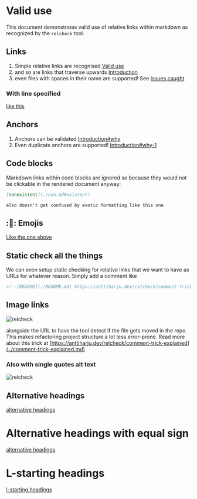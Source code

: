 # Valid use

This document demonstrates valid use of relative links within markdown as recognized by the `relcheck` tool.

## Links

1. Simple relative links are recognised [Valid use](./valid-use.md)
2. and so are links that traverse upwards [Introduction](../README.md)
3. even files with spaces in their name are supported! See [Issues caught](./issues%20caught.markdown)

### With line specified

[like this](./valid-use.md#L5)

## Anchors

1. Anchors can be validated [Introduction#why](../README.md#why)
2. Even duplicate anchors are supported! [Introduction#why-1](../README.md#why-1)

## Code blocks

Markdown links within code blocks are ignored so because they would not be clickable in the rendered document anyway:

```md
[nonexistent](./non.md#existent)
```

<!-- prettier-ignore -->
```also doesn't get confused by exotic formatting like this one```

## ::nut_and_bolt:: Emojis

[Like the one above](./valid-use.md#nut_and_bolt-emojis)

## Static check all the things

We can even setup static checking for relative links that we want to have as URLs for whatever reason. Simply add a comment like

```md
<!--[README](./README.md) https://anttiharju.dev/relcheck/comment-trick-explained -->
```

## Image links

![relcheck](../relcheck.png "alt text")

alongside the URL to have the tool detect if the file gets moved in the repo. This makes refactoring project structure a lot less error-prone. Read more about this trick at [https://anttiharju.dev/relcheck/comment-trick-explained](../comment-trick-explained.md)

### Also with single quotes alt text

<!-- prettier-ignore -->
![relcheck](../relcheck.png 'alt text')

<!-- prettier-ignore-start -->
Alternative headings
---
<!-- prettier-ignore-end -->

[alternative headings](./valid-use.md#alternative-headings)

<!-- prettier-ignore-start -->
Alternative headings with equal sign
===
<!-- prettier-ignore-end -->

[alternative headings](./valid-use.md#alternative-headings-with-equal-sign)

# L-starting headings

[l-starting headings](./valid-use.md#L-starting-headings)

<!--[README](./README.md) https://anttiharju.dev/relcheck/comment-trick-explained -->
